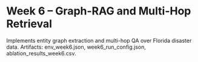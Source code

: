 # Week 6 – Graph-RAG and Multi-Hop Retrieval
Implements entity graph extraction and multi-hop QA over Florida disaster data.
Artifacts: env_week6.json, week6_run_config.json, ablation_results_week6.csv.
